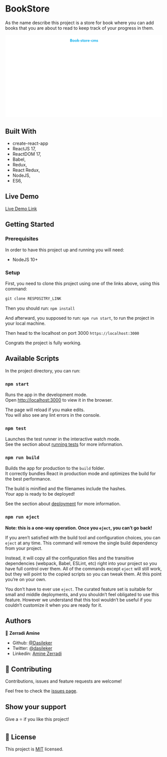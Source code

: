 # BookStore

As the name describe this project is a store for book where you can add books that you are about to read to keep track of your progress in them.

![project screenshot](./book-store-cms.png)

## Built With

- create-react-app
- ReactJS 17,
- ReactDOM 17,
- Babel,
- Redux,
- React Redux,
- NodeJS,
- ES6,

## Live Demo

[Live Demo Link](https://maktabatty.herokuapp.com/)

## Getting Started

### Prerequisites

In order to have this project up and running you will need:

- NodeJS 10+

### Setup

First, you need to clone this project using one of the links above, using this command:

```Javascript
git clone RESPOSITRY_LINK

```

Then you should run: `npm install`

And afterward, you supposed to run: `npm run start`, to run the project in your local machine.

Then head to the localhost on port 3000 `https://localhost:3000`

Congrats the project is fully working.

## Available Scripts

In the project directory, you can run:

### `npm start`

Runs the app in the development mode.\
Open [http://localhost:3000](http://localhost:3000) to view it in the browser.

The page will reload if you make edits.\
You will also see any lint errors in the console.

### `npm test`

Launches the test runner in the interactive watch mode.\
See the section about [running tests](https://facebook.github.io/create-react-app/docs/running-tests) for more information.

### `npm run build`

Builds the app for production to the `build` folder.\
It correctly bundles React in production mode and optimizes the build for the best performance.

The build is minified and the filenames include the hashes.\
Your app is ready to be deployed!

See the section about [deployment](https://facebook.github.io/create-react-app/docs/deployment) for more information.

### `npm run eject`

**Note: this is a one-way operation. Once you `eject`, you can’t go back!**

If you aren’t satisfied with the build tool and configuration choices, you can `eject` at any time. This command will remove the single build dependency from your project.

Instead, it will copy all the configuration files and the transitive dependencies (webpack, Babel, ESLint, etc) right into your project so you have full control over them. All of the commands except `eject` will still work, but they will point to the copied scripts so you can tweak them. At this point you’re on your own.

You don’t have to ever use `eject`. The curated feature set is suitable for small and middle deployments, and you shouldn’t feel obligated to use this feature. However we understand that this tool wouldn’t be useful if you couldn’t customize it when you are ready for it.

## Authors

👤 **Zerradi Amine**

- Github: [@Dasileker](https://github.com/dasileker)
- Twitter: [@dasileker](https://twitter.com/dasileker)
- Linkedin: [Amine Zerradi](https://www.linkedin.com/in/amine-zerradi/)

## 🤝 Contributing

Contributions, issues and feature requests are welcome!

Feel free to check the [issues page](https://github.com/dasileker/Book-store/issues).

## Show your support

Give a ⭐️ if you like this project!

## 📝 License

This project is [MIT](lic.url) licensed.